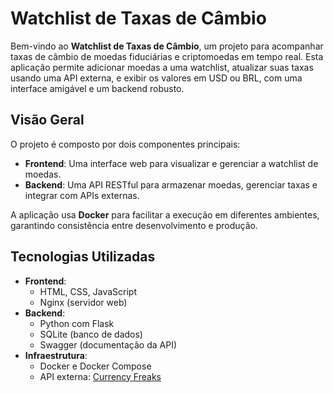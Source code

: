 # Watchlist de Taxas de Câmbio

Bem-vindo ao **Watchlist de Taxas de Câmbio**, um projeto para acompanhar taxas de câmbio de moedas fiduciárias e criptomoedas em tempo real. Esta aplicação permite adicionar moedas a uma watchlist, atualizar suas taxas usando uma API externa, e exibir os valores em USD ou BRL, com uma interface amigável e um backend robusto.

## Visão Geral
O projeto é composto por dois componentes principais:
- **Frontend**: Uma interface web para visualizar e gerenciar a watchlist de moedas.
- **Backend**: Uma API RESTful para armazenar moedas, gerenciar taxas e integrar com APIs externas.

A aplicação usa **Docker** para facilitar a execução em diferentes ambientes, garantindo consistência entre desenvolvimento e produção.

## Tecnologias Utilizadas
- **Frontend**:
  - HTML, CSS, JavaScript
  - Nginx (servidor web)
- **Backend**:
  - Python com Flask
  - SQLite (banco de dados)
  - Swagger (documentação da API)
- **Infraestrutura**:
  - Docker e Docker Compose
  - API externa: [Currency Freaks](https://currencyfreaks.com/)
